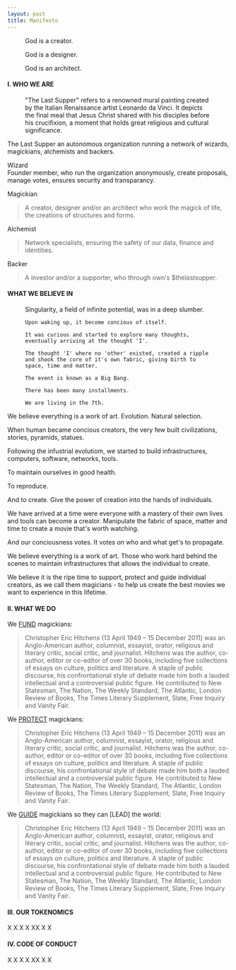 ```yaml
---
layout: post
title: Manifesto
---
```


<!-- Intro -->
<figure>
  <figcaption>
    God is a creator.
  </figcaption>
</figure>

<figure>
  <figcaption>
    God is a designer.
  </figcaption>
</figure>

<figure>
  <figcaption>
    God is an architect.
  </figcaption>
</figure>

<!-- who we are -->

<h4>I. WHO WE ARE</h4>

<figure>
  <figcaption>
    "The Last Supper" refers to a renowned mural painting created by the Italian Renaissance artist Leonardo da Vinci. It depicts the final meal that Jesus Christ shared with his disciples before his crucifixion, a moment that holds great religious and cultural significance.
  </figcaption>
</figure>

The Last Supper an autonomous organization running a network of wizards, magickians, alchemists and backers.

Wizard
<br/>
Founder member, who run the organization anonymously, create proposals, manage votes, ensures security and transparancy.

Magickian
> A creator, designer and/or an architect who work the magick of life, the creations of structures and forms.

Alchemist
> Network specialists, ensuring the safety of our data, finance and identities.

Backer
> A investor and/or a supporter, who through own's $thelastsupper.


<!-- our purpose -->

<h4>WHAT WE BELIEVE IN</h4>

<figure>
  <figcaption>
    Singularity, a field of infinite potential, was in a deep slumber. 

    Upon waking up, it become concious of itself.

    It was curious and started to explore many thoughts, eventually arriving at the thought 'I'.

    The thought 'I' where no 'other' existed, created a ripple and shook the core of it's own fabric, giving birth to space, time and matter.

    The event is known as a Big Bang.

    There has been many installments.

    We are living in the 7th.
  </figcaption>
</figure>

We believe everything is a work of art. Evolution. Natural selection.

When human became concious creators, the very few built civilizations, stories, pyramids, statues.

Following the infustrial evolutiom, we started to build infrastructures, computers, software, networks, tools.

To maintain ourselves in good health.

To reproduce.

And to create. Give the power of creation into the hands of individuals.

We have arrived at a time were everyone with a mastery of their own lives and tools can become a creator. Manipulate the fabric of space, matter and time to create a movie that's worth watching.

And our conciousness votes. It votes on who and what get's to propagate.

We believe everything is a work of art. Those who work hard behind the scenes to maintain infrastructures that allows the individual to create.

We believe it is the ripe time to support, protect and guide individual creators, as we call them magicians - to help us create the best movies we want to experience in this lifetime.

<!-- our purpose -->

<h4>II. WHAT WE DO</h4>

We [FUND](https://en.wikipedia.org/wiki/Christopher_Hitchens) magickians:

>Christopher Eric Hitchens (13 April 1949 – 15 December 2011) was an Anglo-American author, columnist, essayist, orator, religious and literary critic, social critic, and journalist. Hitchens was the author, co-author, editor or co-editor of over 30 books, including five collections of essays on culture, politics and literature. A staple of public discourse, his confrontational style of debate made him both a lauded intellectual and a controversial public figure. He contributed to New Statesman, The Nation, The Weekly Standard, The Atlantic, London Review of Books, The Times Literary Supplement, Slate, Free Inquiry and Vanity Fair.

We [PROTECT](https://en.wikipedia.org/wiki/Christopher_Hitchens) magickians:

>Christopher Eric Hitchens (13 April 1949 – 15 December 2011) was an Anglo-American author, columnist, essayist, orator, religious and literary critic, social critic, and journalist. Hitchens was the author, co-author, editor or co-editor of over 30 books, including five collections of essays on culture, politics and literature. A staple of public discourse, his confrontational style of debate made him both a lauded intellectual and a controversial public figure. He contributed to New Statesman, The Nation, The Weekly Standard, The Atlantic, London Review of Books, The Times Literary Supplement, Slate, Free Inquiry and Vanity Fair.

We [GUIDE](https://en.wikipedia.org/wiki/Christopher_Hitchens) magickians so they can [LEAD] the world:
>Christopher Eric Hitchens (13 April 1949 – 15 December 2011) was an Anglo-American author, columnist, essayist, orator, religious and literary critic, social critic, and journalist. Hitchens was the author, co-author, editor or co-editor of over 30 books, including five collections of essays on culture, politics and literature. A staple of public discourse, his confrontational style of debate made him both a lauded intellectual and a controversial public figure. He contributed to New Statesman, The Nation, The Weekly Standard, The Atlantic, London Review of Books, The Times Literary Supplement, Slate, Free Inquiry and Vanity Fair.

<h4>III. OUR TOKENOMICS</h4>

X
X
X
X
XX
X
X

<h4>IV. CODE OF CONDUCT</h4>

X
X
X
X
XX
X
X













